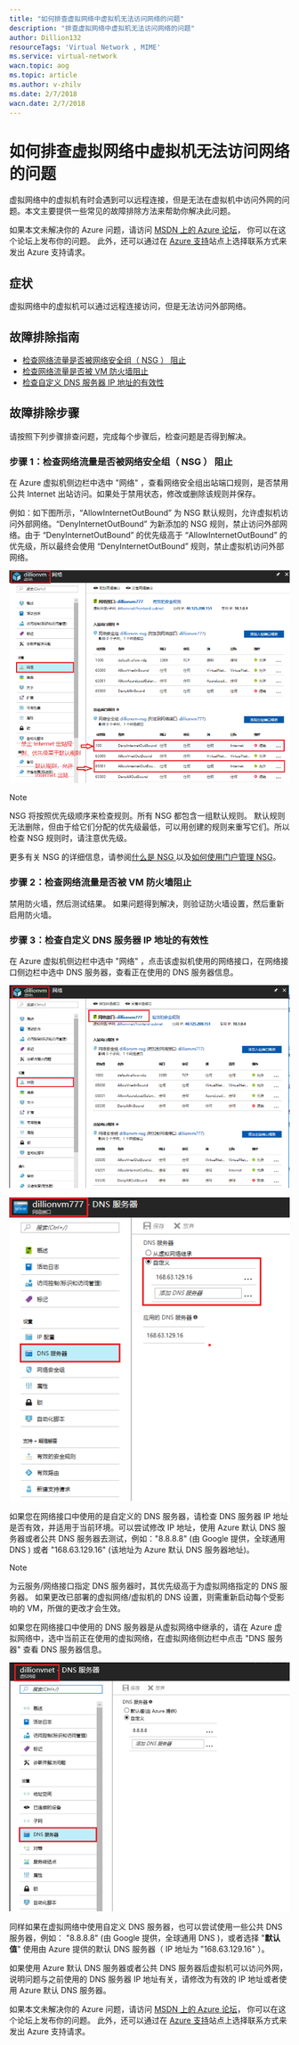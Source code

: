 ```yaml
---
title: "如何排查虚拟网络中虚拟机无法访问网络的问题"
description: "排查虚拟网络中虚拟机无法访问网络的问题"
author: Dillion132
resourceTags: 'Virtual Network , MIME'
ms.service: virtual-network
wacn.topic: aog
ms.topic: article
ms.author: v-zhilv
ms.date: 2/7/2018
wacn.date: 2/7/2018
---
```


# 如何排查虚拟网络中虚拟机无法访问网络的问题

虚拟网络中的虚拟机有时会遇到可以远程连接，但是无法在虚拟机中访问外网的问题。本文主要提供一些常见的故障排除方法来帮助你解决此问题。

如果本文未解决你的 Azure 问题，请访问 [MSDN 上的 Azure 论坛](https://social.msdn.microsoft.com/Forums/home?forum=windowsazurezhchs)， 你可以在这个论坛上发布你的问题。 此外，还可以通过在 [Azure 支持](https://www.azure.cn/support/contact/)站点上选择联系方式来发出 Azure 支持请求。

## 症状

虚拟网络中的虚拟机可以通过远程连接访问，但是无法访问外部网络。

## 故障排除指南

* [检查网络流量是否被网络安全组（ NSG ） 阻止](#checknsg)
* [检查网络流量是否被 VM 防火墙阻止](#checkfirewall)
* [检查自定义 DNS 服务器 IP 地址的有效性](#checkdns)

## 故障排除步骤

请按照下列步骤排查问题，完成每个步骤后，检查问题是否得到解决。

### <a id="checknsg"></a> 步骤 1：检查网络流量是否被网络安全组（ NSG ） 阻止

在 Azure 虚拟机侧边栏中选中 "网络" ，查看网络安全组出站端口规则，是否禁用公共 Internet 出站访问。如果处于禁用状态，修改或删除该规则并保存。

例如：如下图所示，“AllowInternetOutBound” 为 NSG 默认规则，允许虚拟机访问外部网络。“DenyInternetOutBound” 为新添加的 NSG 规则，禁止访问外部网络。由于 “DenyInternetOutBound” 的优先级高于 “AllowInternetOutBound” 的优先级，所以最终会使用 “DenyInternetOutBound” 规则，禁止虚拟机访问外部网络。

![](./media/aog-virtual-network-vm-cannot-access-internet/vm-nsg.PNG)

> [!Note]
> NSG 将按照优先级顺序来检查规则。所有 NSG 都包含一组默认规则。 默认规则无法删除，但由于给它们分配的优先级最低，可以用创建的规则来重写它们。所以检查 NSG 规则时，请注意优先级。

更多有关 NSG 的详细信息，请参阅[什么是 NSG ](https://docs.azure.cn/virtual-network/virtual-networks-nsg)以及[如何使用门户管理 NSG](https://docs.azure.cn/virtual-network/virtual-networks-create-nsg-arm-pportal)。

### <a id="checkfirewall"></a> 步骤 2：检查网络流量是否被 VM 防火墙阻止

禁用防火墙，然后测试结果。 如果问题得到解决，则验证防火墙设置，然后重新启用防火墙。

### <a id="checkdns"></a> 步骤 3：检查自定义 DNS 服务器 IP 地址的有效性

在 Azure 虚拟机侧边栏中选中 "网络" ，点击该虚拟机使用的网络接口，在网络接口侧边栏中选中 DNS 服务器，查看正在使用的 DNS 服务器信息。

![](./media/aog-virtual-network-vm-cannot-access-internet/vm-net.PNG)

![](./media/aog-virtual-network-vm-cannot-access-internet/nic-dns.PNG)

如果您在网络接口中使用的是自定义的 DNS 服务器，请检查 DNS 服务器 IP 地址是否有效，并适用于当前环境。可以尝试修改 IP 地址，使用 Azure 默认 DNS 服务器或者公共 DNS 服务器去测试，例如："8.8.8.8" (由 Google 提供，全球通用 DNS ) 或者 "168.63.129.16" (该地址为 Azure 默认 DNS 服务器地址)。

> [!Note]
> 为云服务/网络接口指定 DNS 服务器时，其优先级高于为虚拟网络指定的 DNS 服务器。
> 如果更改已部署的虚拟网络/虚拟机的 DNS 设置，则需重新启动每个受影响的 VM，所做的更改才会生效。

如果您在网络接口中使用的 DNS 服务器是从虚拟网络中继承的，请在 Azure 虚拟网络中，选中当前正在使用的虚拟网络，在虚拟网络侧边栏中点击 "DNS 服务器" 查看 DNS 服务器信息。

![](./media/aog-virtual-network-vm-cannot-access-internet/vnet-dns.PNG)

同样如果在虚拟网络中使用自定义 DNS 服务器，也可以尝试使用一些公共 DNS 服务器，例如： "8.8.8.8" (由 Google 提供，全球通用 DNS )，或者选择 "**默认值**" 使用由 Azure 提供的默认 DNS 服务器（ IP 地址为 "168.63.129.16" ）。

如果使用 Azure 默认 DNS 服务器或者公共 DNS 服务器后虚拟机可以访问外网，说明问题与之前使用的 DNS 服务器 IP 地址有关，请修改为有效的 IP 地址或者使用 Azure 默认 DNS 服务器。

如果本文未解决你的 Azure 问题，请访问 [MSDN 上的 Azure 论坛](https://social.msdn.microsoft.com/Forums/home?forum=windowsazurezhchs)， 你可以在这个论坛上发布你的问题。 此外，还可以通过在 [Azure 支持](https://www.azure.cn/support/contact/)站点上选择联系方式来发出 Azure 支持请求。